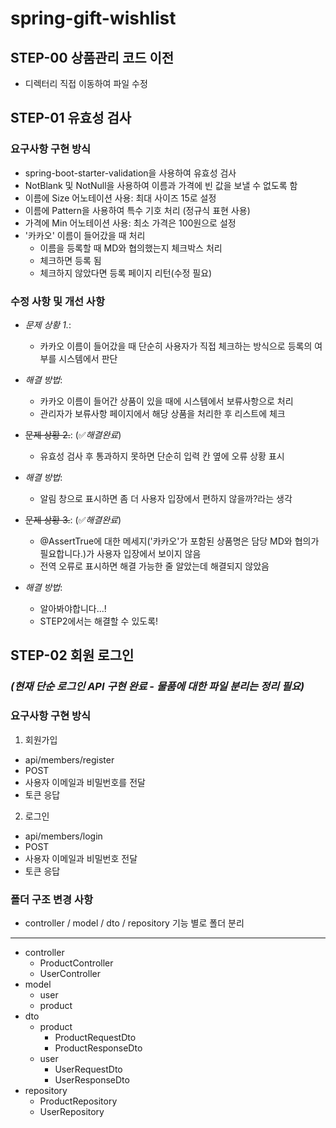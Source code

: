 # spring-gift-wishlist

## STEP-00 상품관리 코드 이전
- 디렉터리 직접 이동하여 파일 수정

## STEP-01 유효성 검사

### 요구사항 구현 방식
- spring-boot-starter-validation을 사용하여 유효성 검사
- NotBlank 및 NotNull을 사용하여 이름과 가격에 빈 값을 보낼 수 없도록 함
- 이름에 Size 어노테이션 사용: 최대 사이즈 15로 설정
- 이름에 Pattern을 사용하여 특수 기호 처리 (정규식 표현 사용)
- 가격에 Min 어노테이션 사용: 최소 가격은 100원으로 설정
- '카카오' 이름이 들어갔을 때 처리
  - 이름을 등록할 때 MD와 협의했는지 체크박스 처리
  - 체크하면 등록 됨
  - 체크하지 않았다면 등록 페이지 리턴(수정 필요)

### 수정 사항 및 개선 사항 
- *문제 상황 1.*: 
  - 카카오 이름이 들어갔을 때 단순히 사용자가 직접 체크하는 방식으로 등록의 여부를 시스템에서 판단
- *해결 방법*: 
  - 카카오 이름이 들어간 상품이 있을 때에 시스템에서 보류사항으로 처리 
  - 관리자가 보류사항 페이지에서 해당 상품을 처리한 후 리스트에 체크

- ~~문제 상황 2.~~: (✅*해결완료*)
  - 유효성 검사 후 통과하지 못하면 단순히 입력 칸 옆에 오류 상황 표시
- *해결 방법*:
  - 알림 창으로 표시하면 좀 더 사용자 입장에서 편하지 않을까?라는 생각

- ~~문제 상황 3.~~: (✅*해결완료*)
  - @AssertTrue에 대한 메세지('카카오'가 포함된 상품명은 담당 MD와 협의가 필요합니다.)가 사용자 입장에서 보이지 않음
  - 전역 오류로 표시하면 해결 가능한 줄 알았는데 해결되지 않았음
- *해결 방법*:
  - 알아봐야합니다...!
  - STEP2에서는 해결할 수 있도록!

## STEP-02 회원 로그인
### *(현재 단순 로그인 API 구현 완료 - 물품에 대한 파일 분리는 정리 필요)* 
### 요구사항 구현 방식
1. 회원가입
  - api/members/register
  - POST
  - 사용자 이메일과 비밀번호를 전달
  - 토큰 응답
2. 로그인
  - api/members/login
  - POST
  - 사용자 이메일과 비밀번호 전달
  - 토큰 응답

### 폴더 구조 변경 사항
- controller / model / dto / repository 기능 별로 폴더 분리
---
- controller
  - ProductController
  - UserController
- model
  - user
  - product
- dto
  - product
    - ProductRequestDto
    - ProductResponseDto
  - user
    - UserRequestDto
    - UserResponseDto
- repository
  - ProductRepository
  - UserRepository
